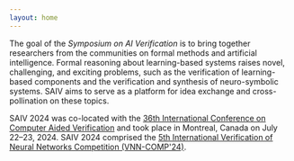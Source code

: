 ```yaml
---
layout: home
---
```


The goal of the *Symposium on AI Verification* is to bring together researchers from the communities on formal methods and artificial intelligence. Formal reasoning about learning-based systems raises novel, challenging, and exciting problems, such as the verification of learning-based components and the verification and synthesis of neuro-symbolic systems. SAIV aims to serve as a platform for idea exchange and cross-pollination on these topics.

SAIV 2024 was co-located with the [36th International Conference on Computer Aided Verification](http://i-cav.org/2024/) and took place in Montreal, Canada on July 22–23, 2024.
SAIV 2024 comprised the [5th International Verification of Neural Networks Competition (VNN-COMP'24)](https://sites.google.com/view/vnn2024).
